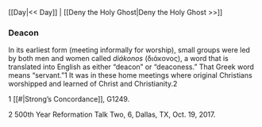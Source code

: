 [[Day|<< Day]]  |  [[Deny the Holy Ghost|Deny the Holy Ghost >>]]

### Deacon
In its earliest form (meeting informally for worship), small groups were led by both men and women called *diákonos* (διάκονος), a word that is translated into English as either “deacon” or “deaconess.” That Greek word means “servant.”1 It was in these home meetings where original Christians worshipped and learned of Christ and Christianity.2



1
[[#|Strong’s Concordance]], G1249.


2 500th Year Reformation Talk Two, 6, Dallas, TX, Oct. 19, 2017.